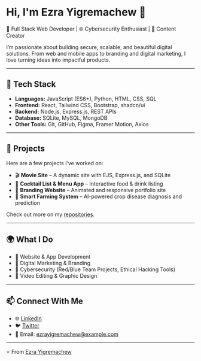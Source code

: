 # Hi, I'm Ezra Yigremachew 👋

🚀 Full Stack Web Developer | 🌐 Cybersecurity Enthusiast | 🎥 Content Creator  

I’m passionate about building secure, scalable, and beautiful digital solutions. From web and mobile apps to branding and digital marketing, I love turning ideas into impactful products.  

---

## 🔧 Tech Stack
- **Languages:** JavaScript (ES6+), Python, HTML, CSS, SQL  
- **Frontend:** React, Tailwind CSS, Bootstrap, shadcn/ui  
- **Backend:** Node.js, Express.js, REST APIs  
- **Database:** SQLite, MySQL, MongoDB  
- **Other Tools:** Git, GitHub, Figma, Framer Motion, Axios  

---

## 📌 Projects
Here are a few projects I’ve worked on:
- 🎬 **Movie Site** – A dynamic site with EJS, Express.js, and SQLite  
- 🍹 **Cocktail List & Menu App** – Interactive food & drink listing  
- 🎨 **Branding Website** – Animated and responsive portfolio site  
- 🌱 **Smart Farming System** – AI-powered crop disease diagnosis and prediction  

Check out more on my [repositories](https://github.com/Rmendevsec?tab=repositories).

---

## 🌍 What I Do
- 🔹 Website & App Development  
- 🔹 Digital Marketing & Branding  
- 🔹 Cybersecurity (Red/Blue Team Projects, Ethical Hacking Tools)  
- 🔹 Video Editing & Graphic Design  

---

## 📫 Connect With Me
- 🌐 [LinkedIn](https://linkedin.com/in/ezrayigremachew)  
- 🐦 [Twitter](https://twitter.com/)  
- 📧 Email: ezrayigremachew@example.com  

---

⭐️ From [Ezra Yigremachew](https://github.com/Rmendevsec)
